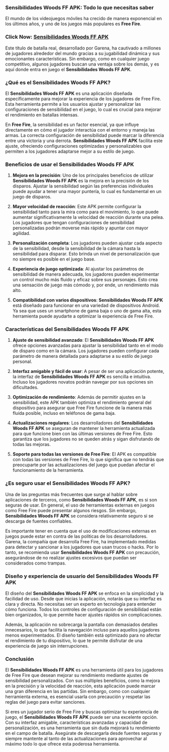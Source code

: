 ### **Sensibilidades Woods FF APK: Todo lo que necesitas saber**

El mundo de los videojuegos móviles ha crecido de manera exponencial en los últimos años, y uno de los juegos más populares es **Free Fire**. 

### Click Now: [Sensibilidades Woods FF APK](https://bom.so/QT0ErV)

Este título de batalla real, desarrollado por Garena, ha cautivado a millones de jugadores alrededor del mundo gracias a su jugabilidad dinámica y sus emocionantes características. Sin embargo, como en cualquier juego competitivo, algunos jugadores buscan una ventaja sobre los demás, y es aquí donde entra en juego el **Sensibilidades Woods FF APK**.

### ¿Qué es el **Sensibilidades Woods FF APK**?

El **Sensibilidades Woods FF APK** es una aplicación diseñada específicamente para mejorar la experiencia de los jugadores de Free Fire. Esta herramienta permite a los usuarios ajustar y personalizar las configuraciones de sensibilidad en el juego, lo cual es crucial para mejorar el rendimiento en batallas intensas.

En **Free Fire**, la sensibilidad es un factor esencial, ya que influye directamente en cómo el jugador interactúa con el entorno y maneja las armas. La correcta configuración de sensibilidad puede marcar la diferencia entre una victoria y una derrota. **Sensibilidades Woods FF APK** facilita este ajuste, ofreciendo configuraciones optimizadas y personalizables que permiten a los jugadores adaptarse mejor a su estilo de juego.

### Beneficios de usar el **Sensibilidades Woods FF APK**

1. **Mejora en la precisión**: Uno de los principales beneficios de utilizar **Sensibilidades Woods FF APK** es la mejora en la precisión de los disparos. Ajustar la sensibilidad según las preferencias individuales puede ayudar a tener una mayor puntería, lo cual es fundamental en un juego de disparos.

2. **Mayor velocidad de reacción**: Este APK permite configurar la sensibilidad tanto para la mira como para el movimiento, lo que puede aumentar significativamente la velocidad de reacción durante una pelea. Los jugadores que tengan configuraciones de sensibilidad personalizadas podrán moverse más rápido y apuntar con mayor agilidad.

3. **Personalización completa**: Los jugadores pueden ajustar cada aspecto de la sensibilidad, desde la sensibilidad de la cámara hasta la sensibilidad para disparar. Esto brinda un nivel de personalización que no siempre es posible en el juego base.

4. **Experiencia de juego optimizada**: Al ajustar los parámetros de sensibilidad de manera adecuada, los jugadores pueden experimentar un control mucho más fluido y eficaz sobre sus personajes. Esto crea una sensación de juego más cómodo y, por ende, un rendimiento más alto.

5. **Compatibilidad con varios dispositivos**: **Sensibilidades Woods FF APK** está diseñado para funcionar en una variedad de dispositivos Android. Ya sea que uses un smartphone de gama baja o uno de gama alta, esta herramienta puede ayudarte a optimizar la experiencia de Free Fire.

### Características del **Sensibilidades Woods FF APK**

1. **Ajuste de sensibilidad avanzado**: El **Sensibilidades Woods FF APK** ofrece opciones avanzadas para ajustar la sensibilidad tanto en el modo de disparo como en la cámara. Los jugadores pueden configurar cada parámetro de manera detallada para adaptarse a su estilo de juego personal.

2. **Interfaz amigable y fácil de usar**: A pesar de ser una aplicación potente, la interfaz de **Sensibilidades Woods FF APK** es sencilla e intuitiva. Incluso los jugadores novatos podrán navegar por sus opciones sin dificultades.

3. **Optimización de rendimiento**: Además de permitir ajustes en la sensibilidad, este APK también optimiza el rendimiento general del dispositivo para asegurar que Free Fire funcione de la manera más fluida posible, incluso en teléfonos de gama baja.

4. **Actualizaciones regulares**: Los desarrolladores del **Sensibilidades Woods FF APK** se aseguran de mantener la herramienta actualizada para que funcione bien con las últimas versiones de Free Fire. Esto garantiza que los jugadores no se queden atrás y sigan disfrutando de todas las mejoras.

5. **Soporte para todas las versiones de Free Fire**: El APK es compatible con todas las versiones de Free Fire, lo que significa que no tendrás que preocuparte por las actualizaciones del juego que puedan afectar el funcionamiento de la herramienta.

### ¿Es seguro usar el **Sensibilidades Woods FF APK**?

Una de las preguntas más frecuentes que surge al hablar sobre aplicaciones de terceros, como **Sensibilidades Woods FF APK**, es si son seguras de usar. En general, el uso de herramientas externas en juegos como Free Fire puede presentar algunos riesgos. Sin embargo, **Sensibilidades Woods FF APK** se considera relativamente seguro si se descarga de fuentes confiables.

Es importante tener en cuenta que el uso de modificaciones externas en juegos puede estar en contra de las políticas de los desarrolladores. Garena, la compañía que desarrolla Free Fire, ha implementado medidas para detectar y sancionar a los jugadores que usan trucos o hacks. Por lo tanto, se recomienda usar **Sensibilidades Woods FF APK** con precaución, asegurándose de no realizar ajustes excesivos que puedan ser considerados como trampas.

### Diseño y experiencia de usuario del **Sensibilidades Woods FF APK**

El diseño del **Sensibilidades Woods FF APK** se enfoca en la simplicidad y la facilidad de uso. Desde que inicias la aplicación, notarás que su interfaz es clara y directa. No necesitas ser un experto en tecnología para entender cómo funciona. Todos los controles de configuración de sensibilidad están bien organizados, lo que permite hacer ajustes rápidos sin complicaciones.

Además, la aplicación no sobrecarga la pantalla con demasiados detalles innecesarios, lo que facilita la navegación incluso para aquellos jugadores menos experimentados. El diseño también está optimizado para no afectar el rendimiento de tu dispositivo, lo que te permite disfrutar de una experiencia de juego sin interrupciones.

### Conclusión

El **Sensibilidades Woods FF APK** es una herramienta útil para los jugadores de Free Fire que desean mejorar su rendimiento mediante ajustes de sensibilidad personalizados. Con sus múltiples beneficios, como la mejora en la precisión y la velocidad de reacción, esta aplicación puede marcar una gran diferencia en las partidas. Sin embargo, como con cualquier herramienta externa, es esencial usarla con precaución y respetar las reglas del juego para evitar sanciones.

Si eres un jugador serio de Free Fire y buscas optimizar tu experiencia de juego, el **Sensibilidades Woods FF APK** puede ser una excelente opción. Con su interfaz amigable, características avanzadas y capacidad de personalización, es una herramienta que sin duda mejorará tu rendimiento en el campo de batalla. Asegúrate de descargarla desde fuentes seguras y siempre mantente al tanto de las actualizaciones para aprovechar al máximo todo lo que ofrece esta poderosa herramienta.
